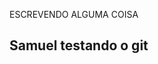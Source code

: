 <!DOCTYPE html>
<html lang="en">
<head>
    <meta charset="UTF-8">
    <meta name="viewport" content="width=device-width, initial-scale=1.0">
    <title>testando git</title>
</head>
<body>
    <p>ESCREVENDO ALGUMA COISA</p>
    <h2>Samuel testando o git</h2>
</body>
</html>